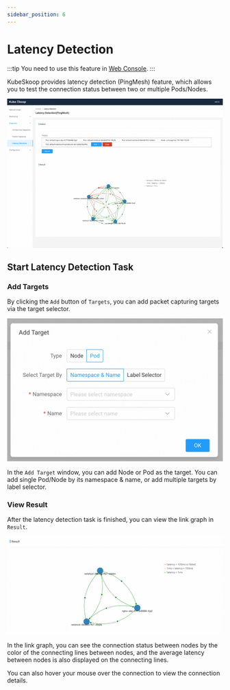 ```yaml
---
sidebar_position: 6
---
```


# Latency Detection

:::tip
You need to use this feature in [Web Console](./web-console.md).
:::

KubeSkoop provides latency detection (PingMesh) feature,
which allows you to test the connection status between two or multiple Pods/Nodes.

![Ping Mesh](/img/ping_mesh.jpg)

## Start Latency Detection Task

### Add Targets

By clicking the `Add` button of `Targets`, you can add packet capturing targets via the target selector.

![Add Targets](/img/latency-detection-add-target.jpg)

In the `Add Target` window, you can add Node or Pod as the target. You can add single Pod/Node by its namespace & name,
or add multiple targets by label selector.

### View Result

After the latency detection task is finished, you can view the link graph in `Result`.

![Detection Result](/img/latency-detection-result.jpg)

In the link graph, you can see the connection status between nodes by the color of the connecting lines between nodes, and the average latency between nodes is also displayed on the connecting lines.

You can also hover your mouse over the connection to view the connection details.
